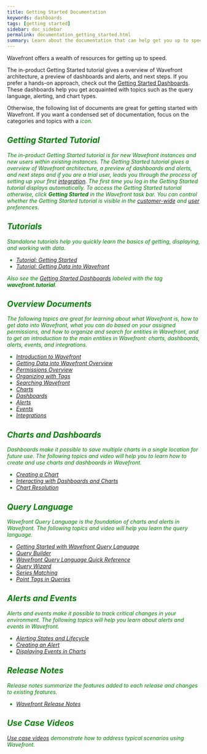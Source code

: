```yaml
---
title: Getting Started Documentation
keywords: dashboards
tags: [getting started]
sidebar: doc_sidebar
permalink: documentation_getting_started.html
summary: Learn about the documentation that can help get you up to speed on Wavefront.
---
```


Wavefront offers a wealth of resources for getting up  to speed.

The in-product Getting Started tutorial gives a overview of Wavefront architecture, a preview of dashboards and alerts, and next steps. If you prefer a hands-on approach, check out the [Getting Started Dashboards](dashboards_getting_started.html). These dashboards help you get acquainted with topics such as the query language, alerting, and chart types.

Otherwise, the following list of documents are great for getting started with Wavefront. If you want a condensed set of documentation, focus on the categories and topics with a <i class="fa-check-circle fa" style="color: green;"/> icon.

<a name="getting-started-tutorial"></a>

## Getting Started Tutorial

The in-product Getting Started tutorial is for new Wavefront instances and new users within existing instances. The Getting Started tutorial gives a overview of Wavefront architecture, a preview of dashboards and alerts, and next steps and if you are a trial user, leads you through the process of setting up your first [integration](integrations.html). The first time you log in the Getting Started tutorial displays automatically. To access the Getting Started tutorial otherwise, click **Getting Started** in the Wavefront task bar. You can control whether the Getting Started tutorial is visible in the [customer-wide](users_managing.html#setting-customer-wide-preferences) and [ user](users_account_managing.html#configuring-your-preferences) preferences. 

<a name="tutorials"></a>

## Tutorials <i class="fa-check-circle fa" style="color: green;"/>

Standalone tutorials help you quickly learn the basics of getting, displaying, and working with data.

- [Tutorial: Getting Started](tutorial_getting_started.html)
- [Tutorial: Getting Data into Wavefront](tutorial_data_ingestion.html)

Also see the [Getting Started Dashboards](dashboards_getting_started.html) labeled with the tag **wavefront.tutorial**.

<a name="overview-documents"></a>

## Overview Documents <i class="fa-check-circle fa" style="color: green;"/>

The following topics are great for learning about what Wavefront is, how to get data into Wavefront, what you can do based on your assigned permissions, and how to organize and search for entities in Wavefront, and to get an introduction to the main entities in Wavefront: charts, dashboards, alerts, events, and integrations.

- [Introduction to Wavefront](wavefront_introduction.html) 
- [Getting Data into Wavefront Overview](wavefront_data_ingestion.html)
- [Permissions Overview](permissions_overview.html)
- [Organizing with Tags](tags_overview.html)
- [Searching Wavefront](wavefront_searching.html)
- [Charts](charts.html)
- [Dashboards](dashboards.html)
- [Alerts](alerts.html)
- [Events](events.html)
- [Integrations](integrations.html)

## Charts and Dashboards

Dashboards make it possible to save multiple charts in a single location for future use. The following topics and video will help you to learn how to create and use charts and dashboards in Wavefront.

- [Creating a Chart](charts_creating.html) <i class="fa-check-circle fa" style="color: green;"/>
- [Interacting with Dashboards and Charts](dashboards_interacting.html) <i class="fa-check-circle fa" style="color: green;"/>
- [Chart Resolution](charts_resolution.html)
 
## Query Language

Wavefront Query Language is the foundation of charts and alerts in Wavefront. The following topics and video will help you learn the query language.

- [Getting Started with Wavefront Query Language](query_language_getting_started.html) <i class="fa-check-circle fa" style="color: green;"/>
- [Query Builder](query_language_query_builder.html) <i class="fa-check-circle fa" style="color: green;"/>
- [Wavefront Query Language Quick Reference](query_language_reference.html)
- [Query Wizard](query_language_query_wizard.html)
- [Series Matching](query_language_series_matching.html)
- [Point Tags in Queries](query_language_point_tags.html)
 
## Alerts and Events

Alerts and events make it possible to track critical changes in your environment. The following topics will help you learn about alerts and events in Wavefront.

- [Alerting States and Lifecycle](alerts_states_lifecycle.html) <i class="fa-check-circle fa" style="color: green;"/>
- [Creating an Alert](alerts_managing.html#creating-an-alert)
- [Displaying Events in Charts](charts_events_displaying.html)
 
## Release Notes
Release notes summarize the features added to each release and changes to existing features.

- [Wavefront Release Notes](wavefront_release_notes.html)
 
## Use Case Videos

[Use case videos](wavefront_use_cases.html) demonstrate how to address typical scenarios using Wavefront.



